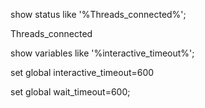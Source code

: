 show status like '%Threads_connected%';





Threads_connected



show variables like '%interactive_timeout%';

set global interactive_timeout=600

set global wait_timeout=600;





[MySQL 高可用性—keepalived+mysql双主]: https://blog.51cto.com/zpf666/1913822

